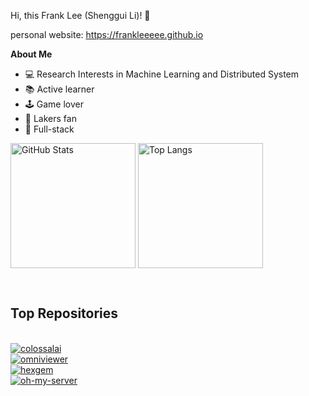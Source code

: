 
Hi, this Frank Lee (Shenggui Li)! 👋

personal website: https://frankleeeee.github.io

**About Me**

- 💻 Research Interests in Machine Learning and Distributed System
- 📚 Active learner 
- 🕹 Game lover
- 🏀 Lakers fan
- 🔨 Full-stack


<img align="center" alt="GitHub Stats" src="https://github-readme-stats.vercel.app/api?theme=tokyonight&username=FrankLeeeee&show_icons=true&include_all_commits=true&hide_border=true" height="200"/> <img align="center" alt="Top Langs" src="https://github-readme-stats.vercel.app/api/top-langs/?username=frankleeeee&layout=compact&exclude_repo=CZ3003-SSAD&hide_border=true&theme=tokyonight&langs_count=10" height="200"/>

<br/>

## Top Repositories

<br/>

<a href="https://github-readme-stats.vercel.app/api/pin/?username=hpcaitech&repo=colossalai">
<img align="center" src="https://github-readme-stats.vercel.app/api/pin/?username=hpcaitech&repo=colossalai" alt="colossalai">
</a>

<br/>

<a href="https://github-readme-stats.vercel.app/api/pin/?username=frankleeeee&repo=omniviewer">
<img align="center" src="https://github-readme-stats.vercel.app/api/pin/?username=frankleeeee&repo=omniviewer" alt="omniviewer">
</a>

<br/>

<a href="https://github-readme-stats.vercel.app/api/pin/?username=frankleeeee&repo=hexgem">
<img align="center" src="https://github-readme-stats.vercel.app/api/pin/?username=frankleeeee&repo=hexgem" alt="hexgem">
</a>

<br/>

<a href="https://github-readme-stats.vercel.app/api/pin/?username=nus-hpc-ai-lab&repo=oh-my-server">
<img align="center" src="https://github-readme-stats.vercel.app/api/pin/?username=nus-hpc-ai-lab&repo=oh-my-server" alt="oh-my-server">
</a>